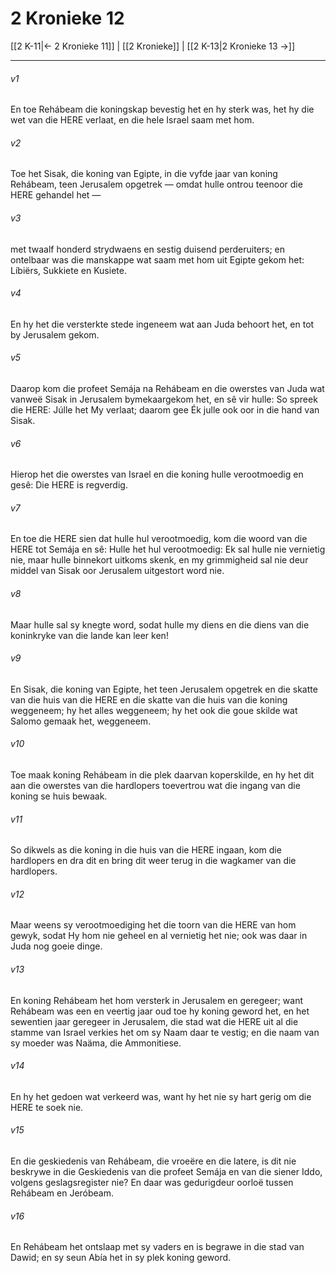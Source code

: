 # 2 Kronieke 12

[[2 K-11|← 2 Kronieke 11]] | [[2 Kronieke]] | [[2 K-13|2 Kronieke 13 →]]
***

###### v1
En toe Rehábeam die koningskap bevestig het en hy sterk was, het hy die wet van die HERE verlaat, en die hele Israel saam met hom. 
###### v2
Toe het Sisak, die koning van Egipte, in die vyfde jaar van koning Rehábeam, teen Jerusalem opgetrek — omdat hulle ontrou teenoor die HERE gehandel het — 
###### v3
met twaalf honderd strydwaens en sestig duisend perderuiters; en ontelbaar was die manskappe wat saam met hom uit Egipte gekom het: Líbiërs, Sukkiete en Kusiete. 
###### v4
En hy het die versterkte stede ingeneem wat aan Juda behoort het, en tot by Jerusalem gekom. 
###### v5
Daarop kom die profeet Semája na Rehábeam en die owerstes van Juda wat vanweë Sisak in Jerusalem bymekaargekom het, en sê vir hulle: So spreek die HERE: Júlle het My verlaat; daarom gee Ék julle ook oor in die hand van Sisak. 
###### v6
Hierop het die owerstes van Israel en die koning hulle verootmoedig en gesê: Die HERE is regverdig. 
###### v7
En toe die HERE sien dat hulle hul verootmoedig, kom die woord van die HERE tot Semája en sê: Hulle het hul verootmoedig: Ek sal hulle nie vernietig nie, maar hulle binnekort uitkoms skenk, en my grimmigheid sal nie deur middel van Sisak oor Jerusalem uitgestort word nie. 
###### v8
Maar hulle sal sy knegte word, sodat hulle my diens en die diens van die koninkryke van die lande kan leer ken! 
###### v9
En Sisak, die koning van Egipte, het teen Jerusalem opgetrek en die skatte van die huis van die HERE en die skatte van die huis van die koning weggeneem; hy het alles weggeneem; hy het ook die goue skilde wat Salomo gemaak het, weggeneem. 
###### v10
Toe maak koning Rehábeam in die plek daarvan koperskilde, en hy het dit aan die owerstes van die hardlopers toevertrou wat die ingang van die koning se huis bewaak. 
###### v11
So dikwels as die koning in die huis van die HERE ingaan, kom die hardlopers en dra dit en bring dit weer terug in die wagkamer van die hardlopers. 
###### v12
Maar weens sy verootmoediging het die toorn van die HERE van hom gewyk, sodat Hy hom nie geheel en al vernietig het nie; ook was daar in Juda nog goeie dinge. 
###### v13
En koning Rehábeam het hom versterk in Jerusalem en geregeer; want Rehábeam was een en veertig jaar oud toe hy koning geword het, en het sewentien jaar geregeer in Jerusalem, die stad wat die HERE uit al die stamme van Israel verkies het om sy Naam daar te vestig; en die naam van sy moeder was Naäma, die Ammonitiese. 
###### v14
En hy het gedoen wat verkeerd was, want hy het nie sy hart gerig om die HERE te soek nie. 
###### v15
En die geskiedenis van Rehábeam, die vroeëre en die latere, is dit nie beskrywe in die Geskiedenis van die profeet Semája en van die siener Iddo, volgens geslagsregister nie? En daar was gedurigdeur oorloë tussen Rehábeam en Jeróbeam. 
###### v16
En Rehábeam het ontslaap met sy vaders en is begrawe in die stad van Dawid; en sy seun Abía het in sy plek koning geword. 
